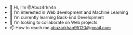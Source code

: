 - 👋 Hi, I’m @Abuz4rkh4n
- 👀 I’m interested in Web development and Machine Learning
- 🌱 I’m currently learning Back-End Development
- 💞️ I’m looking to collaborate on Web projects
- 📫 How to reach me abuzarkhan95120@gmail.com

<!---
Abuz4rkh4n/Abuz4rkh4n is a ✨ special ✨ repository because its `README.md` (this file) appears on your GitHub profile.
You can click the Preview link to take a look at your changes.
--->
